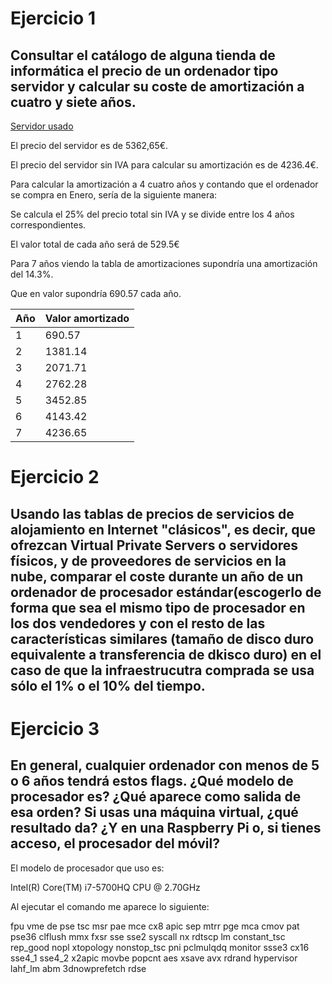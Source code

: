 # Ejercicio 1

## Consultar el catálogo de alguna tienda de informática el precio de un ordenador tipo servidor y calcular su coste de amortización a cuatro y siete años.

[Servidor usado](https://www.mercadoactual.es/hpe-hewlett-packard-enterprise-proliant-proliant-dl380-gen10-2-1442583.html)

El precio del servidor es de 5362,65€. 

El precio del servidor sin IVA para calcular su amortización es de 4236.4€.

Para calcular la amortización a 4 cuatro años y contando que el ordenador se compra en Enero, sería de la siguiente manera:

Se calcula el 25% del precio total sin IVA y se divide entre los 4 años correspondientes.


El valor total de cada año será de  529.5€

Para 7 años viendo la tabla de amortizaciones supondría una amortización del 14.3%.

Que en valor supondría 690.57 cada año.

| Año  | Valor amortizado |
| ---- | ---------------- |
|  1   |      690.57      |
|  2   |     1381.14      |
|  3   |     2071.71      |
|  4   |     2762.28      |
|  5   |     3452.85      |
|  6   |     4143.42      |
| 7   |     4236.65      |

# Ejercicio 2

## Usando las tablas de precios de servicios de alojamiento en Internet "clásicos", es decir, que ofrezcan Virtual Private Servers o servidores físicos, y de proveedores de servicios en la nube, comparar el coste durante un año de un ordenador de procesador estándar(escogerlo de forma que sea el mismo tipo de procesador en los dos vendedores y con el resto de las características similares (tamaño de disco duro equivalente a transferencia de dkisco duro) en el caso de que la infraestrucutra comprada se usa sólo el 1% o el 10% del tiempo.


# Ejercicio 3

## En general, cualquier ordenador con menos de 5 o 6 años tendrá estos flags. ¿Qué modelo de procesador es? ¿Qué aparece como salida de esa orden? Si usas una máquina virtual, ¿qué resultado da? ¿Y en una Raspberry Pi o, si tienes acceso, el procesador del móvil?

El modelo de procesador que uso es: 

 Intel(R) Core(TM) i7-5700HQ CPU @ 2.70GHz

Al ejecutar el comando me aparece lo siguiente:

 fpu vme de pse tsc msr pae mce cx8 apic sep mtrr pge mca cmov pat pse36 clflush mmx fxsr sse sse2 syscall nx rdtscp lm constant_tsc rep_good nopl xtopology nonstop_tsc pni pclmulqdq monitor ssse3 cx16 sse4_1 sse4_2 x2apic movbe popcnt aes xsave avx rdrand hypervisor lahf_lm abm 3dnowprefetch rdse
